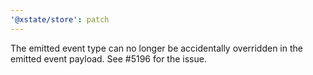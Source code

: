 ```yaml
---
'@xstate/store': patch
---
```


The emitted event type can no longer be accidentally overridden in the emitted event payload. See #5196 for the issue.
